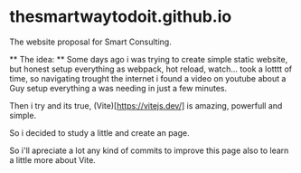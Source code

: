 # thesmartwaytodoit.github.io
The website proposal for Smart Consulting.

** The idea: **
Some days ago i was trying to create simple static website, but honest setup everything as webpack, hot reload, watch... took a lotttt of time, so navigating trought the internet i found a video on youtube about a Guy setup everything a was needing in just a few minutes.

Then i try and its true, (Vite)[https://vitejs.dev/] is amazing, powerfull and simple.

So i decided to study a little and create an page.

So i'll apreciate a lot any kind of commits to improve this page also to learn a little more about Vite.